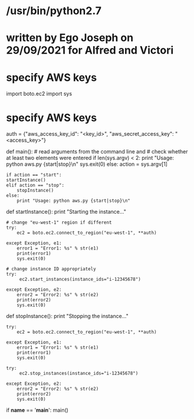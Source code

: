# /usr/bin/python2.7
# written by Ego Joseph  on 29/09/2021 for Alfred and Victori
# specify AWS keys

import boto.ec2
import sys

# specify AWS keys
auth = {"aws_access_key_id": "<key_id>", "aws_secret_access_key": "<access_key>"}

def main():
    # read arguments from the command line and 
    # check whether at least two elements were entered
    if len(sys.argv) < 2:
	print "Usage: python aws.py {start|stop}\n"
	sys.exit(0)
    else:
	action = sys.argv[1] 

    if action == "start":
	startInstance()
    elif action == "stop":
    	stopInstance()
    else:
    	print "Usage: python aws.py {start|stop}\n"

def startInstance():
    print "Starting the instance..."

    # change "eu-west-1" region if different
    try:
        ec2 = boto.ec2.connect_to_region("eu-west-1", **auth)

    except Exception, e1:
        error1 = "Error1: %s" % str(e1)
        print(error1)
        sys.exit(0)

    # change instance ID appropriately  
    try:
         ec2.start_instances(instance_ids="i-12345678")

    except Exception, e2:
        error2 = "Error2: %s" % str(e2)
        print(error2)
        sys.exit(0)

def stopInstance():
    print "Stopping the instance..."

    try:
        ec2 = boto.ec2.connect_to_region("eu-west-1", **auth)

    except Exception, e1:
        error1 = "Error1: %s" % str(e1)
        print(error1)
        sys.exit(0)

    try:
         ec2.stop_instances(instance_ids="i-12345678")

    except Exception, e2:
        error2 = "Error2: %s" % str(e2)
        print(error2)
        sys.exit(0)

if __name__ == '__main__':
    main()
